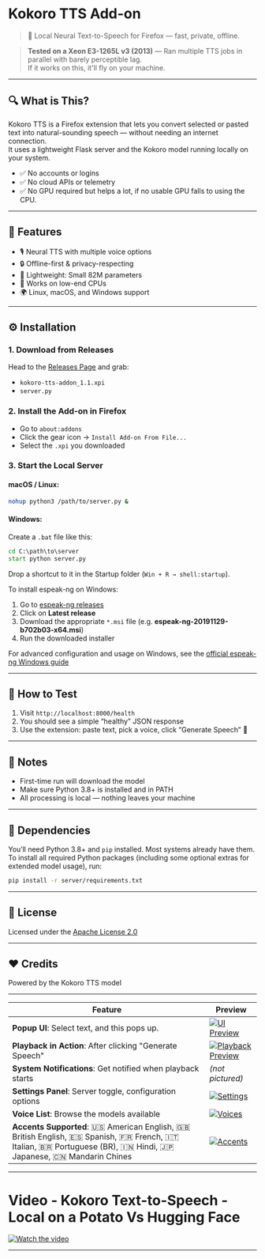 # Kokoro TTS Add-on

> 🧠 Local Neural Text-to-Speech for Firefox — fast, private, offline.

> **Tested on a Xeon E3-1265L v3 (2013)** — Ran multiple TTS jobs in parallel with barely perceptible lag.  
> If it works on this, it'll fly on your machine.

---

## 🔍 What is This?

Kokoro TTS is a Firefox extension that lets you convert selected or pasted text into natural-sounding speech — without needing an internet connection.  
It uses a lightweight Flask server and the Kokoro model running locally on your system.

- ✅ No accounts or logins
- ✅ No cloud APIs or telemetry
- ✅ No GPU required but helps a lot, if no usable GPU falls to using the CPU.

---

## 🚀 Features

- 🎙️ Neural TTS with multiple voice options
- 🔒 Offline-first & privacy-respecting
- 🧊 Lightweight: Small 82M parameters
- 🥔 Works on low-end CPUs
- 🌍 Linux, macOS, and Windows support

---

## ⚙️ Installation

### 1. Download from Releases

Head to the [Releases Page](https://github.com/pinguy/kokoro-tts-addon/releases) and grab:

- `kokoro-tts-addon_1.1.xpi`
- `server.py`

### 2. Install the Add-on in Firefox

- Go to `about:addons`
- Click the gear icon → `Install Add-on From File...`
- Select the `.xpi` you downloaded

### 3. Start the Local Server

#### macOS / Linux:
```bash
nohup python3 /path/to/server.py &
```

#### Windows:
Create a `.bat` file like this:
```bat
cd C:\path\to\server
start python server.py
```
Drop a shortcut to it in the Startup folder (`Win + R → shell:startup`).

To install espeak-ng on Windows:
1. Go to [espeak-ng releases](https://github.com/espeak-ng/espeak-ng/releases)
2. Click on **Latest release**
3. Download the appropriate `*.msi` file (e.g. **espeak-ng-20191129-b702b03-x64.msi**)
4. Run the downloaded installer

For advanced configuration and usage on Windows, see the [official espeak-ng Windows guide](https://github.com/espeak-ng/espeak-ng/blob/master/docs/guide.md)

---

## 🧪 How to Test

1. Visit `http://localhost:8000/health`  
2. You should see a simple “healthy” JSON response
3. Use the extension: paste text, pick a voice, click “Generate Speech” 🎉

---

## 📌 Notes

- First-time run will download the model
- Make sure Python 3.8+ is installed and in PATH
- All processing is local — nothing leaves your machine

---

## 🧩 Dependencies

You’ll need Python 3.8+ and `pip` installed. Most systems already have them.  
To install all required Python packages (including some optional extras for extended model usage), run:

```bash
pip install -r server/requirements.txt
```

---

## 📄 License

Licensed under the [Apache License 2.0](LICENSE)

---

## ❤️ Credits

Powered by the Kokoro TTS model

---

| Feature                                                          | Preview                                                                                 |
| ---------------------------------------------------------------- | --------------------------------------------------------------------------------------- |
| **Popup UI**: Select text, and this pops up.              | [![UI Preview](https://i.imgur.com/zXvETFV.png)](https://i.imgur.com/zXvETFV.png)       |
| **Playback in Action**: After clicking "Generate Speech"         | [![Playback Preview](https://i.imgur.com/STeXJ78.png)](https://i.imgur.com/STeXJ78.png) |
| **System Notifications**: Get notified when playback starts      | *(not pictured)*                                             |
| **Settings Panel**: Server toggle, configuration options         | [![Settings](https://i.imgur.com/wNOgrnZ.png)](https://i.imgur.com/wNOgrnZ.png)         |
| **Voice List**: Browse the models available                      | [![Voices](https://i.imgur.com/3fTutUR.png)](https://i.imgur.com/3fTutUR.png)           |
| **Accents Supported**: 🇺🇸 American English, 🇬🇧 British English, 🇪🇸 Spanish, 🇫🇷 French, 🇮🇹 Italian, 🇧🇷 Portuguese (BR), 🇮🇳 Hindi, 🇯🇵 Japanese,  🇨🇳 Mandarin Chines | [![Accents](https://i.imgur.com/lc7qgYN.png)](https://i.imgur.com/lc7qgYN.png)          |

---

# Video - Kokoro Text-to-Speech - Local on a Potato Vs Hugging Face 

[![Watch the video](https://img.youtube.com/vi/6AVZFwWllgU/hqdefault.jpg)](https://www.youtube.com/watch?v=6AVZFwWllgU)

---
